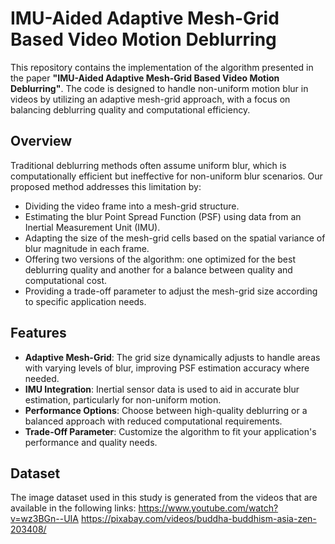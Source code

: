 # IMU-Aided Adaptive Mesh-Grid Based Video Motion Deblurring

This repository contains the implementation of the algorithm presented in the paper **"IMU-Aided Adaptive Mesh-Grid Based Video Motion Deblurring"**. The code is designed to handle non-uniform motion blur in videos by utilizing an adaptive mesh-grid approach, with a focus on balancing deblurring quality and computational efficiency.

## Overview

Traditional deblurring methods often assume uniform blur, which is computationally efficient but ineffective for non-uniform blur scenarios. Our proposed method addresses this limitation by:

- Dividing the video frame into a mesh-grid structure.
- Estimating the blur Point Spread Function (PSF) using data from an Inertial Measurement Unit (IMU).
- Adapting the size of the mesh-grid cells based on the spatial variance of blur magnitude in each frame.
- Offering two versions of the algorithm: one optimized for the best deblurring quality and another for a balance between quality and computational cost.
- Providing a trade-off parameter to adjust the mesh-grid size according to specific application needs.

## Features

- **Adaptive Mesh-Grid**: The grid size dynamically adjusts to handle areas with varying levels of blur, improving PSF estimation accuracy where needed.
- **IMU Integration**: Inertial sensor data is used to aid in accurate blur estimation, particularly for non-uniform motion.
- **Performance Options**: Choose between high-quality deblurring or a balanced approach with reduced computational requirements.
- **Trade-Off Parameter**: Customize the algorithm to fit your application's performance and quality needs.

## Dataset

The image dataset used in this study is generated from the videos that are available in the following links:
https://www.youtube.com/watch?v=wz3BGn--UIA
https://pixabay.com/videos/buddha-buddhism-asia-zen-203408/
